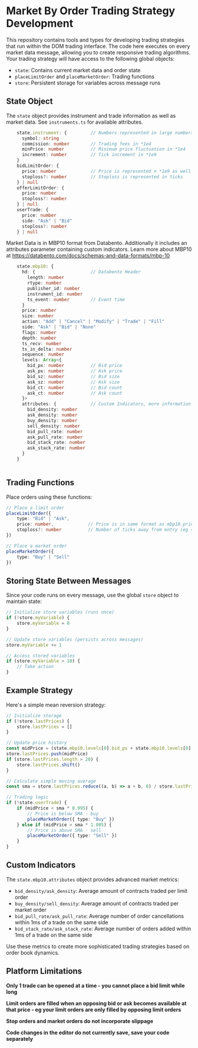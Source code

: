 # Market By Order Trading Strategy Development

This repository contains tools and types for developing trading strategies that run within the DOM trading interface. The code here executes on every market data message, allowing you to create responsive trading algorithms.
Your trading strategy will have access to the following global objects:

- `state`: Contains current market data and order state
- `placeLimitOrder` and `placeMarketOrder`: Trading functions
- `store`: Persistent storage for variables across message runs


## State Object

The `state` object provides instrument and trade information as well as market data.
See `instruments.ts` for available attributes.

```typescript
    state.instrument: {         // Numbers represented in large numbers, divide by their respective multiplers
      symbol: string
      commission: number        // Trading fees in *1e4
      minPrice: number          // Minimum price fluctuation in *1e4
      increment: number         // Tick increment in *1e9
    }
    bidLimitOrder: {
      price: number             // Price is represented n *1e9 as well
      stoploss?: number         // Stoploss is represented in ticks
    } | null
    offerLimitOrder: {
      price: number
      stoploss?: number
    } | null
    userTrade: {
      price: number
      side: "Ask" | "Bid"
      stoploss?: number
    } | null
```
Market Data is in MBP10 format from Databento.
Additionally it includes an attributes parameter containing custom indicators.
Learn more about MBP10 at https://databento.com/docs/schemas-and-data-formats/mbp-10
```typescript
    state.mbp10: {
      hd: {                     // Databento Header
        length: number
        rtype: number
        publisher_id: number
        instrument_id: number
        ts_event: number        // Event time
      }
      price: number 
      size: number
      action: "Add" | "Cancel" | "Modify" | "Trade" | "Fill"
      side: "Ask" | "Bid" | "None"
      flags: number
      depth: number
      ts_recv: number
      ts_in_delta: number
      sequence: number
      levels: Array<{
        bid_px: number          // Bid price
        ask_px: number          // Ask price
        bid_sz: number          // Bid size
        ask_sz: number          // Ask size
        bid_ct: number          // Bid count
        ask_ct: number          // Ask count
      }>    
      attributes: {             // Custom Indicators, more information below
        bid_density: number
        ask_density: number
        buy_density: number
        sell_density: number
        bid_pull_rate: number
        ask_pull_rate: number
        bid_stack_rate: number
        ask_stack_rate: number
      }
    }



```

## Trading Functions

Place orders using these functions:

```typescript
// Place a limit order
placeLimitOrder({
    type: "Bid" | "Ask",
    price: number,             // Price is in same format as mbp10.price - *1e9
    stoploss?: number          // Number of ticks away from entry (eg 4)
})

// Place a market order
placeMarketOrder({
    type: "Buy" | "Sell"
})
```

## Storing State Between Messages

Since your code runs on every message, use the global `store` object to maintain state:

```typescript
// Initialize store variables (runs once)
if (!store.myVariable) {
    store.myVariable = 0
}

// Update store variables (persists across messages)
store.myVariable += 1

// Access stored variables
if (store.myVariable > 10) {
    // Take action
}
```

## Example Strategy

Here's a simple mean reversion strategy:

```typescript
// Initialize storage
if (!store.lastPrices) {
    store.lastPrices = []
}

// Update price history
const midPrice = (state.mbp10.levels[0].bid_px + state.mbp10.levels[0].ask_px) / 2
store.lastPrices.push(midPrice)
if (store.lastPrices.length > 20) {
    store.lastPrices.shift()
}

// Calculate simple moving average
const sma = store.lastPrices.reduce((a, b) => a + b, 0) / store.lastPrices.length

// Trading logic
if (!state.userTrade) {
    if (midPrice < sma * 0.995) {
        // Price is below SMA - buy
        placeMarketOrder({ type: "Buy" })
    } else if (midPrice > sma * 1.005) {
        // Price is above SMA - sell
        placeMarketOrder({ type: "Sell" })
    }
}
```

## Custom Indicators

The `state.mbp10.attributes` object provides advanced market metrics:

- `bid_density/ask_density`: Average amount of contracts traded per limit order
- `buy_density/sell_density`: Average amount of contracts traded per market order
- `bid_pull_rate/ask_pull_rate`: Average number of order cancellations within 1ms of a trade on the same side
- `bid_stack_rate/ask_stack_rate`: Average number of orders added within 1ms of a trade on the same side

Use these metrics to create more sophisticated trading strategies based on order book dynamics.


## Platform Limitations
**Only 1 trade can be opened at a time - you cannot place a bid limit while long**

**Limit orders are filled when an opposing bid or ask becomes available at that price - eg your limit orders are only filled by opposing limit orders**

**Stop orders and market orders do not incorporate slippage**

**Code changes in the editor do not currently save, save your code separately**
